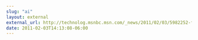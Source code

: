 ```yaml
---
slug: "ai"
layout: external
external_url: http://technolog.msnbc.msn.com/_news/2011/02/03/5982252-facebook-flowchart-clears-comment-confusion?ocid=twitter
date: 2011-02-03T14:13:08-06:00
---
```

